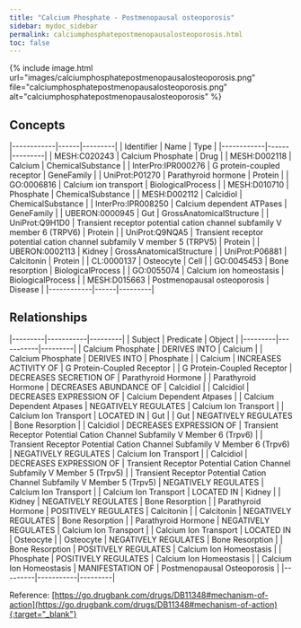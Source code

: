 ```yaml
---
title: "Calcium Phosphate - Postmenopausal osteoporosis"
sidebar: mydoc_sidebar
permalink: calciumphosphatepostmenopausalosteoporosis.html
toc: false 
---
```


{% include image.html url="images/calciumphosphatepostmenopausalosteoporosis.png" file="calciumphosphatepostmenopausalosteoporosis.png" alt="calciumphosphatepostmenopausalosteoporosis" %}

## Concepts

|------------|------|---------|
| Identifier | Name | Type    |
|------------|------|---------|
| MESH:C020243 | Calcium Phosphate | Drug |
| MESH:D002118 | Calcium | ChemicalSubstance |
| InterPro:IPR000276 | G protein-coupled receptor | GeneFamily |
| UniProt:P01270 | Parathyroid hormone | Protein |
| GO:0006816 | Calcium ion transport | BiologicalProcess |
| MESH:D010710 | Phosphate | ChemicalSubstance |
| MESH:D002112 | Calcidiol | ChemicalSubstance |
| InterPro:IPR008250 | Calcium dependent ATPases | GeneFamily |
| UBERON:0000945 | Gut | GrossAnatomicalStructure |
| UniProt:Q9H1D0 | Transient receptor potential cation channel subfamily V member 6 (TRPV6) | Protein |
| UniProt:Q9NQA5 | Transient receptor potential cation channel subfamily V member 5 (TRPV5) | Protein |
| UBERON:0002113 | Kidney | GrossAnatomicalStructure |
| UniProt:P06881 | Calcitonin | Protein |
| CL:0000137 | Osteocyte | Cell |
| GO:0045453 | Bone resorption | BiologicalProcess |
| GO:0055074 | Calcium ion homeostasis | BiologicalProcess |
| MESH:D015663 | Postmenopausal osteoporosis | Disease |
|------------|------|---------|

## Relationships

|---------|-----------|---------|
| Subject | Predicate | Object  |
|---------|-----------|---------|
| Calcium Phosphate | DERIVES INTO | Calcium |
| Calcium Phosphate | DERIVES INTO | Phosphate |
| Calcium | INCREASES ACTIVITY OF | G Protein-Coupled Receptor |
| G Protein-Coupled Receptor | DECREASES SECRETION OF | Parathyroid Hormone |
| Parathyroid Hormone | DECREASES ABUNDANCE OF | Calcidiol |
| Calcidiol | DECREASES EXPRESSION OF | Calcium Dependent Atpases |
| Calcium Dependent Atpases | NEGATIVELY REGULATES | Calcium Ion Transport |
| Calcium Ion Transport | LOCATED IN | Gut |
| Gut | NEGATIVELY REGULATES | Bone Resorption |
| Calcidiol | DECREASES EXPRESSION OF | Transient Receptor Potential Cation Channel Subfamily V Member 6 (Trpv6) |
| Transient Receptor Potential Cation Channel Subfamily V Member 6 (Trpv6) | NEGATIVELY REGULATES | Calcium Ion Transport |
| Calcidiol | DECREASES EXPRESSION OF | Transient Receptor Potential Cation Channel Subfamily V Member 5 (Trpv5) |
| Transient Receptor Potential Cation Channel Subfamily V Member 5 (Trpv5) | NEGATIVELY REGULATES | Calcium Ion Transport |
| Calcium Ion Transport | LOCATED IN | Kidney |
| Kidney | NEGATIVELY REGULATES | Bone Resorption |
| Parathyroid Hormone | POSITIVELY REGULATES | Calcitonin |
| Calcitonin | NEGATIVELY REGULATES | Bone Resorption |
| Parathyroid Hormone | NEGATIVELY REGULATES | Calcium Ion Transport |
| Calcium Ion Transport | LOCATED IN | Osteocyte |
| Osteocyte | NEGATIVELY REGULATES | Bone Resorption |
| Bone Resorption | POSITIVELY REGULATES | Calcium Ion Homeostasis |
| Phosphate | POSITIVELY REGULATES | Calcium Ion Homeostasis |
| Calcium Ion Homeostasis | MANIFESTATION OF | Postmenopausal Osteoporosis |
|---------|-----------|---------|

Reference: [https://go.drugbank.com/drugs/DB11348#mechanism-of-action](https://go.drugbank.com/drugs/DB11348#mechanism-of-action){:target="_blank"}